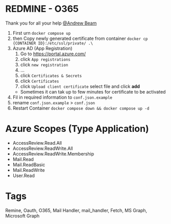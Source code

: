 # REDMINE - O365
Thank you for all your help [@Andrew Beam](https://github.com/beam)


1) First urn `docker compose up`
2) then Copy newly generated certificate from container `docker cp {CONTAINER ID}:/etc/ssl/private/ .\`
3) Azure AD (App Registration)
    1) Go to https://portal.azure.com/
    2) click `App registrations`
    3) click `new registration`
    4) ...
    5) click `Certificates & Secrets`
    6) click `Certificates`
    7) click `Upload client certificate` select file and click **add**
    * Sometimes it can tak up to few minutes for certificate to be activated
4) Fil in required information to `conf.json.example`
5) rename `conf.json.example` > `conf.json`
6) Restart Container `docker compose down && docker compose up -d`

# Azure Scopes (Type Application)
* AccessReview.Read.All
* AccessReview.ReadWrite.All
* AccessReview.ReadWrite.Membership
* Mail.Read
* Mail.ReadBasic
* Mail.ReadWrite
* User.Read

# Tags
Remine, Oauth, O365, Mail Handler, mail_handler, Fetch, MS Graph, Microsoft Graph
